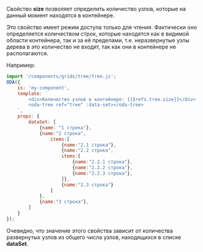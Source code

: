 Свойство **size** позволяет определить количество узлов, которые на данный момент находятся в контейнере.

Это свойство имеет режим доступа только для чтения. Фактически оно определяется количеством строк, которые находятся как в видимой области контейнера, так и за её пределами, т.е. неразвернутые узлы дерева в это количество не входят, так как они в контейнере не располагаются.

Например:

```javascript _run_line_edit_loadoda_[my-component.js]_h=140_
import '/components/grids/tree/tree.js';
ODA({
    is: 'my-component',
    template: `
        <div>Количество узлов в контейнере: {{$refs.tree.size}}</div>
        <oda-tree ref="tree" :data-set></oda-tree>
    `,
    props: {
        dataSet: [
            {name: "1 строка"},
            {name:"2 строка",
                items:[
                    {name:"2.1 строка"},
                    {name:"2.2 строка",
                    items:[
                        {name:"2.2.1 строка"},
                        {name:"2.2.2 строка"},
                        {name:"2.2.3 строка"},
                    ]},
                    {name:"2.3 строка"}
                ]
            },
            {name:"3 строка"},
        ]
    }
});
```

Очевидно, что значение этого свойства зависит от количества развернутых узлов из общего числа узлов,  находящихся в списке **dataSet**.
